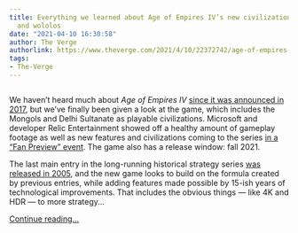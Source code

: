 ```yaml
---
title: Everything we learned about Age of Empires IV’s new civilizations, campaigns,
  and wololos
date: "2021-04-10 16:30:58"
author: The Verge
authorlink: https://www.theverge.com/2021/4/10/22372742/age-of-empires-fan-preview-new-civilzations-ambush-siege-features
tags:
- The-Verge
---
```

<figure>
      <img alt="" src="https://cdn.vox-cdn.com/thumbor/LGTXc5zc-EPlIY_23Q82V6JvN90=/300x0:3540x2160/1310x873/cdn.vox-cdn.com/uploads/chorus_image/image/69106533/aoe4_naval_002.0.jpg" />
    </figure>

  <p id="7EMU9b">We haven’t heard much about <em>Age of Empires IV</em> <a href="https://www.theverge.com/2017/8/22/16182760/age-of-empires-iv-development-microsoft-pc-release-date">since it was announced in 2017</a>, but we’ve finally been given a look at the game, which includes the Mongols and Delhi Sultanate as playable civilizations. Microsoft and developer Relic Entertainment showed off a healthy amount of gameplay footage as well as new features and civilizations coming to the series <a href="https://www.youtube.com/watch?v=5OJ14RVFDGQ">in a “Fan Preview” event</a>. The game also has a release window: fall 2021.</p>
<p id="xhNIzS">The last main entry in the long-running historical strategy series <a href="https://en.wikipedia.org/wiki/Age_of_Empires_III">was released in 2005</a>, and the new game looks to build on the formula created by previous entries, while adding features made possible by 15-ish years of technological improvements. That includes the obvious things — like 4K and HDR — to more strategy...</p>
  <p>
    <a href="https://www.theverge.com/2021/4/10/22372742/age-of-empires-fan-preview-new-civilzations-ambush-siege-features">Continue reading&hellip;</a>
  </p>